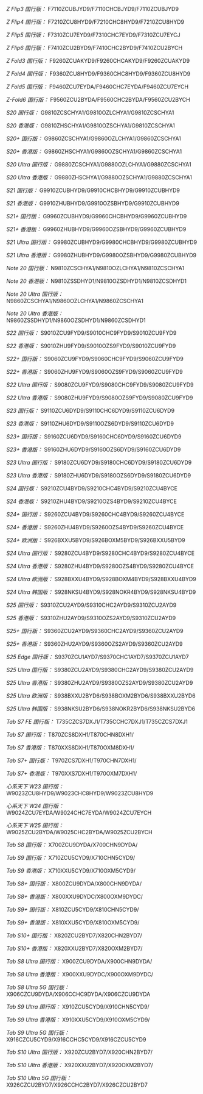 *Z Flip3 国行版：*
F7110ZCUBJYD9/F7110CHCBJYD9/F7110ZCUBJYD9

*Z Flip4 国行版：*
F7210ZCU8HYD9/F7210CHC8HYD9/F7210ZCU8HYD9

*Z Flip5 国行版：*
F7310ZCU7EYD9/F7310CHC7EYD9/F7310ZCU7EYCJ

*Z Flip6 国行版：*
F7410ZCU2BYD9/F7410CHC2BYD9/F7410ZCU2BYCH

*Z Fold3 国行版：*
F9260ZCUAKYD9/F9260CHCAKYD9/F9260ZCUAKYD9

*Z Fold4 国行版：*
F9360ZCU8HYD9/F9360CHC8HYD9/F9360ZCU8HYD9

*Z Fold5 国行版：*
F9460ZCU7EYDA/F9460CHC7EYDA/F9460ZCU7EYCH

*Z-Fold6 国行版：*
F9560ZCU2BYDA/F9560CHC2BYDA/F9560ZCU2BYCH

*S20 国行版：*
G9810ZCSCHYA1/G9810OZLCHYA1/G9810ZCSCHYA1

*S20 香港版：*
G9810ZHSCHYA1/G9810OZSCHYA1/G9810ZCSCHYA1

*S20+ 国行版：*
G9860ZCSCHYA1/G9860OZLCHYA1/G9860ZCSCHYA1

*S20+ 香港版：*
G9860ZHSCHYA1/G9860OZSCHYA1/G9860ZCSCHYA1

*S20 Ultra 国行版：*
G9880ZCSCHYA1/G9880OZLCHYA1/G9880ZCSCHYA1

*S20 Ultra 香港版：*
G9880ZHSCHYA1/G9880OZSCHYA1/G9880ZCSCHYA1

*S21 国行版：*
G9910ZCUBHYD9/G9910CHCBHYD9/G9910ZCUBHYD9

*S21 香港版：*
G9910ZHUBHYD9/G9910OZSBHYD9/G9910ZCUBHYD9

*S21+ 国行版：*
G9960ZCUBHYD9/G9960CHCBHYD9/G9960ZCUBHYD9

*S21+ 香港版：*
G9960ZHUBHYD9/G9960OZSBHYD9/G9960ZCUBHYD9

*S21 Ultra 国行版：*
G9980ZCUBHYD9/G9980CHCBHYD9/G9980ZCUBHYD9

*S21 Ultra 香港版：*
G9980ZHUBHYD9/G9980OZSBHYD9/G9980ZCUBHYD9

*Note 20 国行版：*
N9810ZCSCHYA1/N9810OZLCHYA1/N9810ZCSCHYA1

*Note 20 香港版：*
N9810ZSSDHYD1/N9810OZSDHYD1/N9810ZCSDHYD1

*Note 20 Ultra 国行版：*
N9860ZCSCHYA1/N9860OZLCHYA1/N9860ZCSCHYA1

*Note 20 Ultra 香港版：*
N9860ZSSDHYD1/N9860OZSDHYD1/N9860ZCSDHYD1

*S22 国行版：*
S9010ZCU9FYD9/S9010CHC9FYD9/S9010ZCU9FYD9

*S22 香港版：*
S9010ZHU9FYD9/S9010OZS9FYD9/S9010ZCU9FYD9

*S22+ 国行版：*
S9060ZCU9FYD9/S9060CHC9FYD9/S9060ZCU9FYD9

*S22+ 香港版：*
S9060ZHU9FYD9/S9060OZS9FYD9/S9060ZCU9FYD9

*S22 Ultra 国行版：*
S9080ZCU9FYD9/S9080CHC9FYD9/S9080ZCU9FYD9

*S22 Ultra 香港版：*
S9080ZHU9FYD9/S9080OZS9FYD9/S9080ZCU9FYD9

*S23 国行版：*
S9110ZCU6DYD9/S9110CHC6DYD9/S9110ZCU6DYD9

*S23 香港版：*
S9110ZHU6DYD9/S9110OZS6DYD9/S9110ZCU6DYD9

*S23+ 国行版：*
S9160ZCU6DYD9/S9160CHC6DYD9/S9160ZCU6DYD9

*S23+ 香港版：*
S9160ZHU6DYD9/S9160OZS6DYD9/S9160ZCU6DYD9

*S23 Ultra 国行版：*
S9180ZCU6DYD9/S9180CHC6DYD9/S9180ZCU6DYD9

*S23 Ultra 香港版：*
S9180ZHU6DYD9/S9180OZS6DYD9/S9180ZCU6DYD9

*S24 国行版：*
S9210ZCU4BYD9/S9210CHC4BYD9/S9210ZCU4BYCE

*S24 香港版：*
S9210ZHU4BYD9/S9210OZS4BYD9/S9210ZCU4BYCE

*S24+ 国行版：*
S9260ZCU4BYD9/S9260CHC4BYD9/S9260ZCU4BYCE

*S24+ 香港版：*
S9260ZHU4BYD9/S9260OZS4BYD9/S9260ZCU4BYCE

*S24+ 欧洲版：*
S926BXXU5BYD9/S926BOXM5BYD9/S926BXXU5BYD9

*S24 Ultra 国行版：*
S9280ZCU4BYD9/S9280CHC4BYD9/S9280ZCU4BYCE

*S24 Ultra 香港版：*
S9280ZHU4BYD9/S9280OZS4BYD9/S9280ZCU4BYCE

*S24 Ultra 欧洲版：*
S928BXXU4BYD9/S928BOXM4BYD9/S928BXXU4BYD9

*S24 Ultra 韩国版：*
S928NKSU4BYD9/S928NOKR4BYD9/S928NKSU4BYD9

*S25 国行版：*
S9310ZCU2AYD9/S9310CHC2AYD9/S9310ZCU2AYD9

*S25 香港版：*
S9310ZHU2AYD9/S9310OZS2AYD9/S9310ZCU2AYD9

*S25+ 国行版：*
S9360ZCU2AYD9/S9360CHC2AYD9/S9360ZCU2AYD9

*S25+ 香港版：*
S9360ZHU2AYD9/S9360OZS2AYD9/S9360ZCU2AYD9

*S25 Edge 国行版：*
S9370ZCU1AYD7/S9370CHC1AYD7/S9370ZCU1AYD7

*S25 Ultra 国行版：*
S9380ZCU2AYD9/S9380CHC2AYD9/S9380ZCU2AYD9

*S25 Ultra 香港版：*
S9380ZHU2AYD9/S9380OZS2AYD9/S9380ZCU2AYD9

*S25 Ultra 欧洲版：*
S938BXXU2BYD6/S938BOXM2BYD6/S938BXXU2BYD6

*S25 Ultra 韩国版：*
S938NKSU2BYD6/S938NOKR2BYD6/S938NKSU2BYD6

*Tab S7 FE 国行版：*
T735CZCS7DXJ1/T735CCHC7DXJ1/T735CZCS7DXJ1

*Tab S7 国行版：*
T870ZCS8DXH1/T870CHN8DXH1/

*Tab S7 香港版：*
T870XXS8DXH1/T870OXM8DXH1/

*Tab S7+ 国行版：*
T970ZCS7DXH1/T970CHN7DXH1/

*Tab S7+ 香港版：*
T970XXS7DXH1/T970OXM7DXH1/

*心系天下 W23 国行版：*
W9023ZCU8HYD9/W9023CHC8HYD9/W9023ZCU8HYD9

*心系天下 W24 国行版：*
W9024ZCU7EYDA/W9024CHC7EYDA/W9024ZCU7EYCH

*心系天下 W25 国行版：*
W9025ZCU2BYDA/W9025CHC2BYDA/W9025ZCU2BYCH

*Tab S8 国行版：*
X700ZCU9DYDA/X700CHN9DYDA/

*Tab S9  国行版：*
X710ZCU5CYD9/X710CHN5CYD9/

*Tab S9  香港版：*
X710XXU5CYD9/X710OXM5CYD9/

*Tab S8+ 国行版：*
X800ZCU9DYDA/X800CHN9DYDA/

*Tab S8+ 香港版：*
X800XXU9DYDC/X800OXM9DYDC/

*Tab S9+ 国行版：*
X810ZCU5CYD9/X810CHN5CYD9/

*Tab S9+ 香港版：*
X810XXU5CYD9/X810OXM5CYD9/

*Tab S10+ 国行版：*
X820ZCU2BYD7/X820CHN2BYD7/

*Tab S10+ 香港版：*
X820XXU2BYD7/X820OXM2BYD7/

*Tab S8 Ultra 国行版：*
X900ZCU9DYDA/X900CHN9DYDA/

*Tab S8 Ultra 香港版：*
X900XXU9DYDC/X900OXM9DYDC/

*Tab S8 Ultra 5G 国行版：*
X906CZCU9DYDA/X906CCHC9DYDA/X906CZCU9DYDA

*Tab S9 Ultra 国行版：*
X910ZCU5CYD9/X910CHN5CYD9/

*Tab S9 Ultra 香港版：*
X910XXU5CYD9/X910OXM5CYD9/

*Tab S9 Ultra 5G 国行版：*
X916CZCU5CYD9/X916CCHC5CYD9/X916CZCU5CYD9

*Tab S10 Ultra 国行版：*
X920ZCU2BYD7/X920CHN2BYD7/

*Tab S10 Ultra 香港版：*
X920XXU2BYD7/X920OXM2BYD7/

*Tab S10 Ultra 5G 国行版：*
X926CZCU2BYD7/X926CCHC2BYD7/X926CZCU2BYD7

